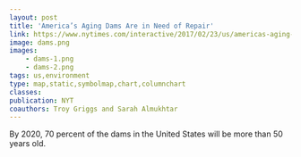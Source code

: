 ```yaml
---
layout: post
title: 'America’s Aging Dams Are in Need of Repair'
link: https://www.nytimes.com/interactive/2017/02/23/us/americas-aging-dams-are-in-need-of-repair.html
image: dams.png
images:
    - dams-1.png
    - dams-2.png
tags: us,environment
type: map,static,symbolmap,chart,columnchart
classes:
publication: NYT
coauthors: Troy Griggs and Sarah Almukhtar
---
```


By 2020, 70 percent of the dams in the United States will be more than 50 years old.
